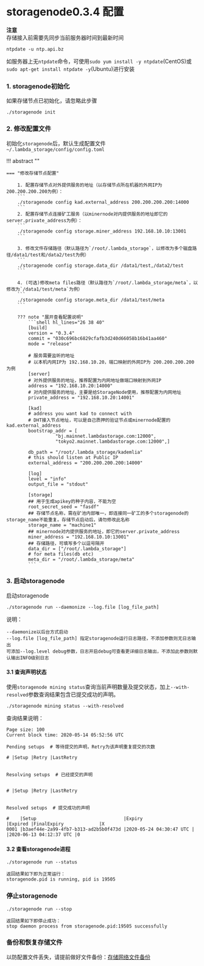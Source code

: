 # storagenode0.3.4 配置 

**注意**  
存储接入前需要先同步当前服务器时间到最新时间
``` 
ntpdate -u ntp.api.bz
```
如服务器上无`ntpdate`命令，可使用`sudo yum install -y ntpdate`(CentOS)或`sudo apt-get install ntpdate -y`(Ubuntu)进行安装

### 1. storagenode初始化

如果存储节点已初始化，请忽略此步骤

```
./storagenode init
```

### 2. 修改配置文件
初始化`storagenode`后，默认生成配置文件`~/.lambda_storage/config/config.toml`

!!! abstract ""
    
    === "修改存储节点配置"  
    
        1. 配置存储节点对外提供服务的地址（以存储节点所在机器的外网IP为 200.200.200.200为例）：
        ```
        ./storagenode config kad.external_address 200.200.200.200:14000
        ```
        2. 配置存储节点连接矿工服务（以minernode对内提供服务的地址即它的server.private_address为例）：
        ```
        ./storagenode config storage.miner_address 192.168.10.10:13001
        ```
        
        3. 修改文件存储路径（默认路径为`/root/.lambda_storage`，以修改为多个磁盘路径/data1/test和/data2/test为例）
        ```
        ./storagenode config storage.data_dir /data1/test,/data2/test
        ```
        
        4. (可选)修改meta files路径（默认路径为`/root/.lambda_storage/meta`，以修改为`/data1/test/meta`为例）
        ```
        ./storagenode config storage.meta_dir /data1/test/meta
        ```
        
        ??? note "展开查看配置说明"
            ```shell hl_lines="26 38 40"
            [build]
            version = "0.3.4"
            commit = "030c696bc6829cfafb3d240d66058b16b41aa460"
            mode = "release"
            
            # 服务需要监听的地址
            # 以本机内网IP为 192.168.10.20，端口映射的外网IP为 200.200.200.200 为例
            [server]
            # 对外提供服务的地址，推荐配置为内网地址做端口映射到外网IP
            address = "192.168.10.20:14000"
            # 对内提供服务的地址，主要是给StorageNode使用，推荐配置为内网地址
            private_address = "192.168.10.20:14001"
            
            [kad]
            # address you want kad to connect with
            # DHT接入节点地址，可以是自己质押的验证节点或minernode配置的kad.external_address
            bootstrap_addr = [
                      "bj.mainnet.lambdastorage.com:12000",
                      "tokyo2.mainnet.lambdastorage.com:12000",]
    
            db_path = "/root/.lambda_storage/kademlia"
            # this should listen at Public IP
            external_address = "200.200.200.200:14000"
            
            [log]
            level = "info"
            output_file = "stdout"
            
            [storage]
            ## 用于生成apikey的种子内容，不能为空
            root_secret_seed = "fasdf"
            ## 存储节点名称，需在矿池内部唯一，即连接同一矿工的多个storagenode的storage_name不能重复。存储节点启动后，请勿修改此名称
            storage_name = "machine1"
            ## minernode对内提供服务的地址，即它的server.private_address
            miner_address = "192.168.10.10:13001"
            ## 存储路径，可填写多个以逗号隔开
            data_dir = ["/root/.lambda_storage"]
            # for meta files(db etc)
            meta_dir = "/root/.lambda_storage/meta"
            ```

### 3. 启动storagenode

启动storagenode
```
./storagenode run --daemonize --log.file [log_file_path]
```
说明：  
```
--daemonize以后台方式启动   
--log.file [log_file_path] 指定storagenode运行日志路径，不添加参数则无日志输出  
可添加--log.level debug参数，日志开启debug可查看更详细日志输出，不添加此参数则默认输出INFO级别日志 
```


#### 3.1 查询声明状态
使用`storagenode mining status`查询当前声明数量及提交状态，加上`--with-resolved`参数查询结果包含已提交成功的声明。
``` 
./storagenode mining status --with-resolved
```
查询结果说明：
```
Page size: 100
Current block time: 2020-05-14 05:52:56 UTC

Pending setups  # 等待提交的声明，Retry为该声明重复提交的次数

# |Setup |Retry |LastRetry


Resolving setups  # 已经提交的声明


# |Setup |Retry |LastRetry


Resolved setups  # 提交成功的声明

#    |Setup                                |Expiry                  |Expired |FinalExpiry             |X
0001 |b3aef44e-2a99-4fb7-b313-ad2b5b0f473d |2020-05-24 04:30:47 UTC |        |2020-06-13 04:12:37 UTC |0
```

#### 3.2 查看storagenode进程
```
./storagenode run --status
```
```
返回结果如下即为正常运行：
storagenode.pid is running, pid is 19505
```


### 停止storagenode

```
./storagenode run --stop
```
```
返回结果如下即停止成功：
stop daemon process from storagenode.pid:19505 successfully
```

### 备份和恢复存储文件
以防配置文件丢失，请提前做好文件备份：[存储网络文件备份](StorageFile-Backup.md)



